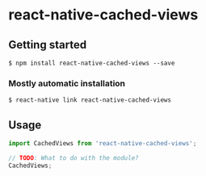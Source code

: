 # react-native-cached-views

## Getting started

`$ npm install react-native-cached-views --save`

### Mostly automatic installation

`$ react-native link react-native-cached-views`

## Usage
```javascript
import CachedViews from 'react-native-cached-views';

// TODO: What to do with the module?
CachedViews;
```
